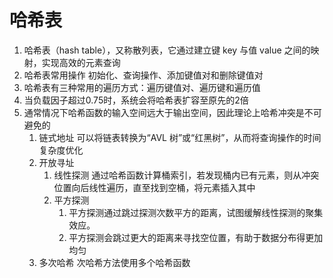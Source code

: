 # 哈希表

1. 哈希表（hash table），又称散列表，它通过建立键 key 与值 value 之间的映射，实现高效的元素查询
2. 哈希表常用操作 初始化、查询操作、添加键值对和删除键值对
3. 哈希表有三种常用的遍历方式：遍历键值对、遍历键和遍历值
4. 当负载因子超过0.75时，系统会将哈希表扩容至原先的2倍
5. 通常情况下哈希函数的输入空间远大于输出空间，因此理论上哈希冲突是不可避免的
   1. 链式地址 可以将链表转换为“AVL 树”或“红黑树”，从而将查询操作的时间复杂度优化
   2. 开放寻址
      1. 线性探测 通过哈希函数计算桶索引，若发现桶内已有元素，则从冲突位置向后线性遍历，直至找到空桶，将元素插入其中
      2. 平方探测 
         1. 平方探测通过跳过探测次数平方的距离，试图缓解线性探测的聚集效应。
         2. 平方探测会跳过更大的距离来寻找空位置，有助于数据分布得更加均匀
   3. 多次哈希 次哈希方法使用多个哈希函数